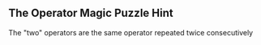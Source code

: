 ## The Operator Magic Puzzle Hint
The "two" operators are the same operator repeated twice consecutively

